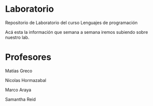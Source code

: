 # Laboratorio
Repositorio de Laboratorio del curso Lenguajes de programación

Acá esta la información que semana a semana iremos subiendo sobre nuestro lab.

# Profesores
Matías Greco

Nicolas Hormazabal

Marco Araya

Samantha Reid
